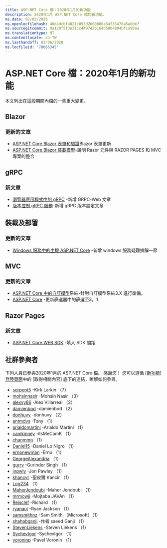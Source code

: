 ```yaml
---
title: ASP.NET Core 檔：2020年1月的新功能
description: 2020年1月 ASP.NET Core 檔的新功能。
ms.date: 02/03/2020
ms.openlocfilehash: 40d4dcbf4821c893d2660800a54f35476a5a0de7
ms.sourcegitcommit: 9a129f5f3e31cc449742b164d5004894bfca90aa
ms.translationtype: MT
ms.contentlocale: zh-TW
ms.lasthandoff: 03/06/2020
ms.locfileid: "78666345"
---
```

# <a name="aspnet-core-docs-whats-new-for-january-2020"></a>ASP.NET Core 檔：2020年1月的新功能

本文列出在這段期間內檔的一些重大變更。

## <a name="blazor"></a>Blazor

### <a name="updated-articles"></a>更新的文章

- [ASP.NET Core Blazor 表單和驗證](../blazor/forms-validation.md)Blazor 表單更新
- [ASP.NET Core Blazor 裝載模型](../blazor/hosting-models.md)-說明 Razor 元件與 RAZOR PAGES 和 MVC 專案的整合

## <a name="grpc"></a>gRPC

### <a name="new-articles"></a>新文章

- [瀏覽器應用程式中的 gRPC](../grpc/browser.md) -新增 GRPC-Web 文章
- [版本控制 gRPC 服務](../grpc/versioning.md)-新增 gRPC 版本設定文章

## <a name="hosting-and-deployment"></a>裝載及部署

### <a name="updated-articles"></a>更新的文章

- [Windows 服務中的主機 ASP.NET Core](../host-and-deploy/windows-service.md) -新增 windows 服務疑難排解一節

## <a name="mvc"></a>MVC

### <a name="updated-articles"></a>更新的文章

- [ASP.NET Core 中的自訂模型](../mvc/advanced/custom-model-binding.md)系結-針對自訂模型系結3.X 進行準備。
- [ASP.NET Core](../mvc/controllers/filters.md) -更新篩選器中的篩選至3。1

## <a name="razor-pages"></a>Razor Pages

### <a name="new-articles"></a>新文章

- [ASP.NET Core WEB SDK](../razor-pages/web-sdk.md) -填入 SDK 間距

## <a name="community-contributors"></a>社群參與者

下列人員已參與2020年1月的 ASP.NET Core 檔。 感謝您！ 您可以遵循 [[新功能] 登陸頁面](index.yml)中的 [取得相關內容] 底下的連結，瞭解如何參與。

- [serpent5](https://github.com/serpent5) -Kirk Larkin （7）
- [mohsinnasir](https://github.com/mohsinnasir) -Mohsin Nasir （3）
- [alexvy86](https://github.com/alexvy86) -Alex Villarreal （2）
- [damienbod](https://github.com/damienbod) -damienbod （2）
- [donhuvy](https://github.com/donhuvy) -donhuvy （2）
- [antmdvs](https://github.com/antmdvs) -Tony （1）
- [arialdomartini](https://github.com/arialdomartini) -Arialdo Martini （1）
- [camkinney](https://github.com/camkinney) -itsMeCamK （1）
- [chanmmn](https://github.com/chanmmn) （1）
- [Daniel15](https://github.com/Daniel15) -Daniel Lo Nigro （1）
- [ernonewman](https://github.com/ernonewman) -Erno （1）
- [GeorgeAlexandria](https://github.com/GeorgeAlexandria) （1）
- [gurry](https://github.com/gurry) -Gurinder Singh （1）
- [jnpwly](https://github.com/jnpwly) -Jon Pawley （1）
- [khancyr](https://github.com/khancyr) -聖皮爾 Kancir （1）
- [Log234](https://github.com/Log234) （1）
- [MaherJendoubi](https://github.com/MaherJendoubi) -Maher Jendoubi （1）
- [mrmowji](https://github.com/mrmowji) -Mojtaba JAVAn （1）
- [Reisclef](https://github.com/Reisclef) -Richard （1）
- [ryanauj](https://github.com/ryanauj) -Ryan Jackson （1）
- [samsmithnz](https://github.com/samsmithnz) -Sam Smith （Microsoft）（1）
- [shahabganji](https://github.com/shahabganji) -作者 saeed Ganji （1）
- [StevenLiekens](https://github.com/StevenLiekens) -Steven Liekens （1）
- [SychevIgor](https://github.com/SychevIgor) -SychevIgor （1）
- [voroninp](https://github.com/voroninp) -Pavel Voronin （1）
